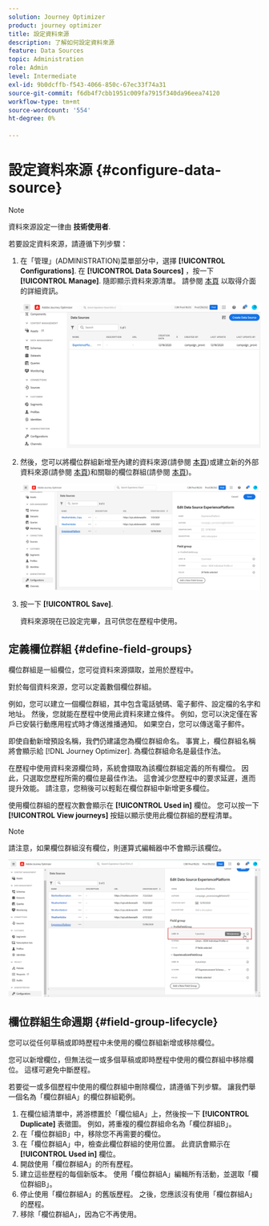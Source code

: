 ```yaml
---
solution: Journey Optimizer
product: journey optimizer
title: 設定資料來源
description: 了解如何設定資料來源
feature: Data Sources
topic: Administration
role: Admin
level: Intermediate
exl-id: 9b0dcffb-f543-4066-850c-67ec33f74a31
source-git-commit: f6db4f7cbb1951c009fa7915f340da96eea74120
workflow-type: tm+mt
source-wordcount: '554'
ht-degree: 0%

---
```


# 設定資料來源 {#configure-data-source}


>[!NOTE]
>
>資料來源設定一律由 **技術使用者**.

若要設定資料來源，請遵循下列步驟：

1. 在「管理」(ADMINISTRATION)菜單部分中，選擇 **[!UICONTROL Configurations]**. 在  **[!UICONTROL Data Sources]** ，按一下 **[!UICONTROL Manage]**. 隨即顯示資料來源清單。 請參閱 [本頁](../start/user-interface.md) 以取得介面的詳細資訊。

   ![](assets/journey18.png)

1. 然後，您可以將欄位群組新增至內建的資料來源(請參閱 [本頁](../datasource/adobe-experience-platform-data-source.md))或建立新的外部資料來源(請參閱 [本頁](../datasource/external-data-sources.md))和關聯的欄位群組(請參閱 [本頁](../datasource/configure-data-sources.md#define-field-groups))。

   ![](assets/journey23.png)

1. 按一下 **[!UICONTROL Save]**.

   資料來源現在已設定完畢，且可供您在歷程中使用。

## 定義欄位群組 {#define-field-groups}

欄位群組是一組欄位，您可從資料來源擷取，並用於歷程中。

對於每個資料來源，您可以定義數個欄位群組。

例如，您可以建立一個欄位群組，其中包含電話號碼、電子郵件、設定檔的名字和地址。 然後，您就能在歷程中使用此資料來建立條件。 例如，您可以決定僅在客戶已安裝行動應用程式時才傳送推播通知。 如果空白，您可以傳送電子郵件。

即使自動新增預設名稱，我們仍建議您為欄位群組命名。 事實上，欄位群組名稱將會顯示給 [!DNL Journey Optimizer]. 為欄位群組命名是最佳作法。

在歷程中使用資料來源欄位時，系統會擷取為該欄位群組定義的所有欄位。 因此，只選取您歷程所需的欄位是最佳作法。 這會減少您歷程中的要求延遲，進而提升效能。 請注意，您稍後可以輕鬆在欄位群組中新增更多欄位。

使用欄位群組的歷程次數會顯示在 **[!UICONTROL Used in]** 欄位。 您可以按一下 **[!UICONTROL View journeys]** 按鈕以顯示使用此欄位群組的歷程清單。

>[!NOTE]
>
>請注意，如果欄位群組沒有欄位，則運算式編輯器中不會顯示該欄位。

![](assets/journey3bis.png)

## 欄位群組生命週期 {#field-group-lifecycle}

您可以從任何草稿或即時歷程中未使用的欄位群組新增或移除欄位。

您可以新增欄位，但無法從一或多個草稿或即時歷程中使用的欄位群組中移除欄位。 這樣可避免中斷歷程。

若要從一或多個歷程中使用的欄位群組中刪除欄位，請遵循下列步驟。 讓我們舉一個名為「欄位群組A」的欄位群組範例。

1. 在欄位組清單中，將游標置於「欄位組A」上，然後按一下 **[!UICONTROL Duplicate]** 表徵圖。 例如，將重複的欄位群組命名為「欄位群組B」。
1. 在「欄位群組B」中，移除您不再需要的欄位。
1. 在「欄位群組A」中，檢查此欄位群組的使用位置。 此資訊會顯示在 **[!UICONTROL Used in]** 欄位。
1. 開啟使用「欄位群組A」的所有歷程。
1. 建立這些歷程的每個新版本。 使用「欄位群組A」編輯所有活動，並選取「欄位群組B」。
1. 停止使用「欄位群組A」的舊版歷程。 之後，您應該沒有使用「欄位群組A」的歷程。
1. 移除「欄位群組A」，因為它不再使用。
